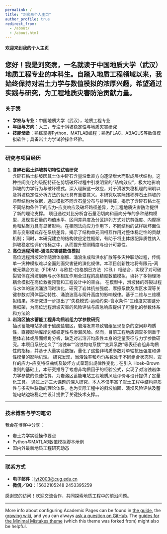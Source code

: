 ```yaml
---
permalink: /
title: "刘奕焘个人主页"
author_profile: true
redirect_from: 
  - /about/
  - /about.html
---
```

**欢迎来到我的个人主页**

您好！我是**刘奕焘**，一名就读于**中国地质大学（武汉）地质工程专业**的本科生。自踏入地质工程领域以来，我始终保持对岩土力学与数值模拟的浓厚兴趣，希望通过实践与研究，为工程地质灾害防治贡献力量。
---
### 关于我  
- **学校与专业**：中国地质大学（武汉），地质工程专业  
- **年级与方向**：大三，专注于斜坡稳定性与地质灾害研究  
- **技能储备**：熟练掌握Python、MATLAB编程；熟悉FLAC、ABAQUS等数值模拟软件；具备岩土力学试验操作经验。

---

### 研究与项目经历  
1. **含碎石黏土斜坡剪切特性试验研究**  
    含碎石黏土斜坡因其土体中碎石含量沿垂直方向逐渐增大而形成层状结构，这种空间变化的级配特征在剪切破坏过程中引发明显的“结构效应”，极大地影响斜坡的力学行为与破坏模式。深入理解这一效应，对于滑坡失稳机理的阐明以及斜坡稳定性分析方法的优化具有重要意义。本研究以实际残积碎石土斜坡的典型结构为依据，通过模拟不同含石量分布与排列特征，揭示了含碎石黏土在不同结构条件下的应力–应变响应及破坏路径差异，为工程地质灾害防治提供了新的理论支撑​​。
    项目通过对比分析含石量沿切向和垂向分布的多种结构模型，发现含石量的均值水平、区间差异度及分区排列方式对抗剪强度、内摩擦角和粘聚力具有显著影响。在相同法向应力作用下，不同结构的试样破坏面位置与变形模式存在系统差异，揭示了结构单元间相互作用对整体稳定性的贡献机制；同时，本研究建立的结构效应定性框架，有助于将土体级配异质性纳入斜坡稳定性评价指标之中，从而提升预测精度与设计可靠性​​。
2. **高位远程滑坡–涌浪灾害链数值模拟**  
   高位远程滑坡常伴随滑体崩解、涌浪生成和洪水扩散等多灾种联动过程，传统单一灾种模拟难以全面刻画灾害链的演化规律。本项目创新性地将有限元–离散元耦合方法（FDEM）与欧拉–拉格朗日方法（CEL）相结合，实现了对可破裂岩体在滑坡崩解与水体相互作用全过程的高精度数值模拟，填补了多物理场耦合模拟在高位救援预警和工程设计中的空白​​。
    在模型中，滑坡体的碎裂过程与水体的湍流涌浪同时演化，研究了岩体抗拉强度、摩擦系数及库区水深等关键参数对滑体运动特性、涌浪波高与爬升高度的影响规律。基于二维与三维模拟结果，本研究进一步提出了“失稳模式–运动约束–含水条件”三维度灾害链分类框架，为高位远程滑坡灾害的风险评估与应急响应提供了可量化的参数体系和方法论   
4. **岩溶区抽水蓄能工程非均质岩组力学参数研究**  
   抽水蓄能电站多建于碳酸盐岩区，岩溶发育导致岩组呈现复杂的空间非均质性，直接影响库岸边坡稳定性与渗漏风险。然而，目前工程地质调查多侧重于整体岩体或层面倾角分析，缺乏对岩溶非均质性本身的定量表征与力学参数研究。本项目系统定义了“溶蚀率”“溶蚀均匀系数”“变异系数”等表征岩组非均质性的指标，并基于大量实验数据，量化了这些非均质参数对单轴抗压强度和弹性模量的影响机理​​。
    研究发现，当溶蚀率和均匀系数处于不同组合状态时，岩样的应力–应变特征曲线及破坏方式呈现出规律性变化；在引入 Hoek–Brown 准则的基础上，本研究推导了考虑非均质因子的经验公式，实现了对溶蚀岩体力学参数的快速估算，为岩溶区蓄能电站工程地质风险评价与设计提供了定量化工具​​。
    通过上述三大课题的深入研究，本人不仅丰富了岩土工程中结构异质性与多灾种联动的理论体系，也为实际工程中的斜坡加固、溃坝风险评估及蓄能电站边坡稳定性设计提供了关键技术支撑。。
---

### 技术博客与学习笔记  
我会在博客中分享：  
- 岩土力学实验操作要点  
- Python与MATLAB数值模拟脚本示例  
- 国内外最新地质工程研究动态  

---

### 联系方式  
- **电子邮件**：lyt2003@cug.edu.cn  
- **微信／QQ**：15632105248  2453395259

感谢您的访问！欢迎交流合作，共同探索地质工程中的前沿问题。

------
More info about configuring Academic Pages can be found in [the guide](https://academicpages.github.io/markdown/), the [growing wiki](https://github.com/academicpages/academicpages.github.io/wiki), and you can always [ask a question on GitHub](https://github.com/academicpages/academicpages.github.io/discussions). The [guides for the Minimal Mistakes theme](https://mmistakes.github.io/minimal-mistakes/docs/configuration/) (which this theme was forked from) might also be helpful.
